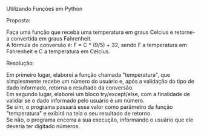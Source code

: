 Utilizando Funções em Python

Proposta:

Faça uma função que receba uma temperatura em graus Celcius e retorne-a convertida em graus Fahrenheit.     
A fórmula de conversão é: F = C * (9/5) + 32, sendo F a temperatura em Fahrenheit e C a temperatura em Celcius.   

Resolução:

Em primeiro lugar, elaborei a função chamada "temperatura", que simplesmente recebe um número do usuário e, após a validação do tipo de dado informado, retorna o resultado da conversão.    
Em segundo lugar, elaborei um bloco try/except/else, com a finalidade de validar se o dado informado pelo usuário é um número.             
Se sim, o programa passará esse valor como parâmetro da função "temperatura" e exibirá na tela o seu resultado de retorno.     
Se não, o programa encerra a sua execução, informando o usuário que ele deveria ter digitado números.   

